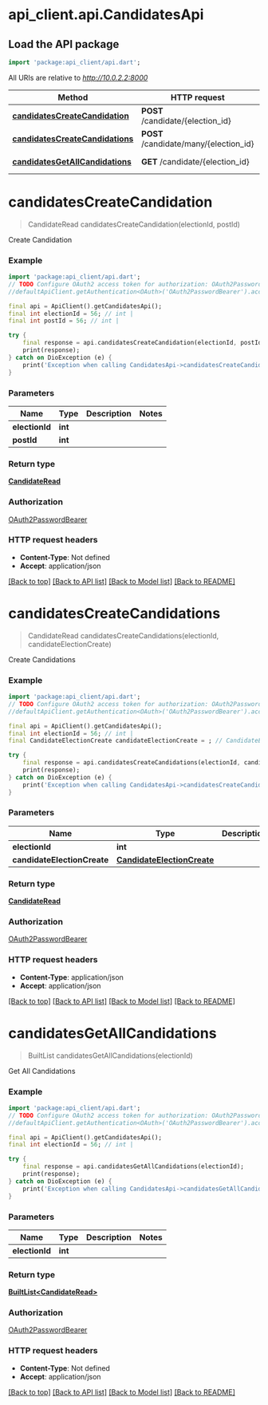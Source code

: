 # api_client.api.CandidatesApi

## Load the API package
```dart
import 'package:api_client/api.dart';
```

All URIs are relative to *http://10.0.2.2:8000*

Method | HTTP request | Description
------------- | ------------- | -------------
[**candidatesCreateCandidation**](CandidatesApi.md#candidatescreatecandidation) | **POST** /candidate/{election_id} | Create Candidation
[**candidatesCreateCandidations**](CandidatesApi.md#candidatescreatecandidations) | **POST** /candidate/many/{election_id} | Create Candidations
[**candidatesGetAllCandidations**](CandidatesApi.md#candidatesgetallcandidations) | **GET** /candidate/{election_id} | Get All Candidations


# **candidatesCreateCandidation**
> CandidateRead candidatesCreateCandidation(electionId, postId)

Create Candidation

### Example
```dart
import 'package:api_client/api.dart';
// TODO Configure OAuth2 access token for authorization: OAuth2PasswordBearer
//defaultApiClient.getAuthentication<OAuth>('OAuth2PasswordBearer').accessToken = 'YOUR_ACCESS_TOKEN';

final api = ApiClient().getCandidatesApi();
final int electionId = 56; // int | 
final int postId = 56; // int | 

try {
    final response = api.candidatesCreateCandidation(electionId, postId);
    print(response);
} catch on DioException (e) {
    print('Exception when calling CandidatesApi->candidatesCreateCandidation: $e\n');
}
```

### Parameters

Name | Type | Description  | Notes
------------- | ------------- | ------------- | -------------
 **electionId** | **int**|  | 
 **postId** | **int**|  | 

### Return type

[**CandidateRead**](CandidateRead.md)

### Authorization

[OAuth2PasswordBearer](../README.md#OAuth2PasswordBearer)

### HTTP request headers

 - **Content-Type**: Not defined
 - **Accept**: application/json

[[Back to top]](#) [[Back to API list]](../README.md#documentation-for-api-endpoints) [[Back to Model list]](../README.md#documentation-for-models) [[Back to README]](../README.md)

# **candidatesCreateCandidations**
> CandidateRead candidatesCreateCandidations(electionId, candidateElectionCreate)

Create Candidations

### Example
```dart
import 'package:api_client/api.dart';
// TODO Configure OAuth2 access token for authorization: OAuth2PasswordBearer
//defaultApiClient.getAuthentication<OAuth>('OAuth2PasswordBearer').accessToken = 'YOUR_ACCESS_TOKEN';

final api = ApiClient().getCandidatesApi();
final int electionId = 56; // int | 
final CandidateElectionCreate candidateElectionCreate = ; // CandidateElectionCreate | 

try {
    final response = api.candidatesCreateCandidations(electionId, candidateElectionCreate);
    print(response);
} catch on DioException (e) {
    print('Exception when calling CandidatesApi->candidatesCreateCandidations: $e\n');
}
```

### Parameters

Name | Type | Description  | Notes
------------- | ------------- | ------------- | -------------
 **electionId** | **int**|  | 
 **candidateElectionCreate** | [**CandidateElectionCreate**](CandidateElectionCreate.md)|  | 

### Return type

[**CandidateRead**](CandidateRead.md)

### Authorization

[OAuth2PasswordBearer](../README.md#OAuth2PasswordBearer)

### HTTP request headers

 - **Content-Type**: application/json
 - **Accept**: application/json

[[Back to top]](#) [[Back to API list]](../README.md#documentation-for-api-endpoints) [[Back to Model list]](../README.md#documentation-for-models) [[Back to README]](../README.md)

# **candidatesGetAllCandidations**
> BuiltList<CandidateRead> candidatesGetAllCandidations(electionId)

Get All Candidations

### Example
```dart
import 'package:api_client/api.dart';
// TODO Configure OAuth2 access token for authorization: OAuth2PasswordBearer
//defaultApiClient.getAuthentication<OAuth>('OAuth2PasswordBearer').accessToken = 'YOUR_ACCESS_TOKEN';

final api = ApiClient().getCandidatesApi();
final int electionId = 56; // int | 

try {
    final response = api.candidatesGetAllCandidations(electionId);
    print(response);
} catch on DioException (e) {
    print('Exception when calling CandidatesApi->candidatesGetAllCandidations: $e\n');
}
```

### Parameters

Name | Type | Description  | Notes
------------- | ------------- | ------------- | -------------
 **electionId** | **int**|  | 

### Return type

[**BuiltList&lt;CandidateRead&gt;**](CandidateRead.md)

### Authorization

[OAuth2PasswordBearer](../README.md#OAuth2PasswordBearer)

### HTTP request headers

 - **Content-Type**: Not defined
 - **Accept**: application/json

[[Back to top]](#) [[Back to API list]](../README.md#documentation-for-api-endpoints) [[Back to Model list]](../README.md#documentation-for-models) [[Back to README]](../README.md)


